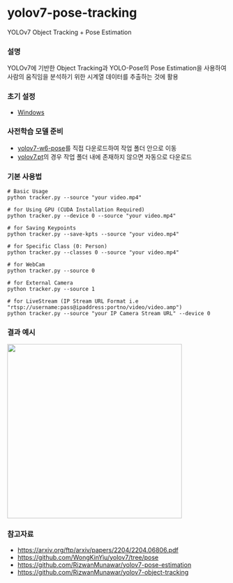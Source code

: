 # yolov7-pose-tracking
YOLOv7 Object Tracking + Pose Estimation


### 설명
YOLOv7에 기반한 Object Tracking과 YOLO-Pose의 Pose Estimation을 사용하여 사람의 움직임을 분석하기 위한 시계열 데이터를 추출하는 것에 활용


### 초기 설정
- [Windows](https://github.com/ziho9593/yolov7-pose-tracking/blob/pose/docs/windows.md)


### 사전학습 모델 준비
- [yolov7-w6-pose](https://github.com/WongKinYiu/yolov7/releases/download/v0.1/yolov7-w6-pose.pt)를 직접 다운로드하여 작업 폴더 안으로 이동
- [yolov7.pt](https://github.com/WongKinYiu/yolov7/releases/download/v0.1/yolov7.pt)의 경우 작업 폴더 내에 존재하지 않으면 자동으로 다운로드


### 기본 사용법
```
# Basic Usage
python tracker.py --source "your video.mp4"

# for Using GPU (CUDA Installation Required)
python tracker.py --device 0 --source "your video.mp4"

# for Saving Keypoints
python tracker.py --save-kpts --source "your video.mp4"

# for Specific Class (0: Person)
python tracker.py --classes 0 --source "your video.mp4"

# for WebCam
python tracker.py --source 0

# for External Camera
python tracker.py --source 1

# for LiveStream (IP Stream URL Format i.e "rtsp://username:pass@ipaddress:portno/video/video.amp")
python tracker.py --source "your IP Camera Stream URL" --device 0
```


### 결과 예시
<p><img src='./docs/src/ohtani.gif' height=400></p>


### 참고자료
- https://arxiv.org/ftp/arxiv/papers/2204/2204.06806.pdf
- https://github.com/WongKinYiu/yolov7/tree/pose
- https://github.com/RizwanMunawar/yolov7-pose-estimation
- https://github.com/RizwanMunawar/yolov7-object-tracking